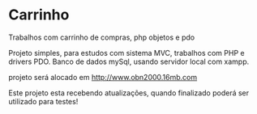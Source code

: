 # Carrinho
Trabalhos com carrinho de compras, php objetos e pdo

Projeto simples, para estudos com sistema MVC, trabalhos com PHP e drivers PDO.
Banco de dados mySql, usando servidor local com xampp.

projeto será alocado em http://www.obn2000.16mb.com

Este projeto esta recebendo atualizações, quando finalizado poderá ser utilizado para testes!


